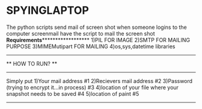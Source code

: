 # SPYINGLAPTOP
The python scripts send mail of screen shot when someone logins to the computer
screenmail have the script to mail the screen shot 
**************************************************Requirements********************************************************************
                                                1)PIL FOR IMAGE
                                                2)SMTP FOR MAILING PURPOSE
                                                3)MIMEMutipart FOR MAILING
                                                4)os,sys,datetime libraries
**********************************************************************************************************************************
**                                                 HOW TO RUN?                            **
**********************************************************************************************************************************
Simply put 
1)Your mail address #1
2)Recievers mail address #2
3)Password (trying to encrypt it...in process) #3
4)location of your file where your snapshot needs to be saved #4
5)location of paint #5
**********************************************************************************************************************************
